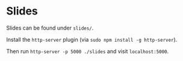 # Slides

Slides can be found under `slides/`.

Install the `http-server` plugin (via `sudo npm install -g http-server`).

Then run `http-server -p 5000 ./slides` and visit `localhost:5000`.
